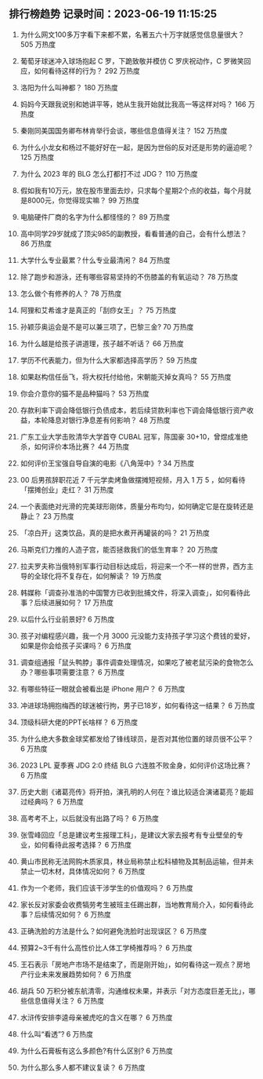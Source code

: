 
## 排行榜趋势 记录时间：2023-06-19 11:15:25
  
  1. 为什么网文100多万字看下来都不累，名著五六十万字就感觉信息量很大？ 505 万热度
    
  2. 葡萄牙球迷冲入球场抱起 C 罗，下跪致敬并模仿 C 罗庆祝动作，C 罗微笑回应，如何看待这样的行为？ 292 万热度
    
  3. 洛阳为什么叫神都？ 180 万热度
    
  4. 妈妈今天跟我说别和她讲平等，她从生我开始就比我高一等这样对吗？ 166 万热度
    
  5. 秦刚同美国国务卿布林肯举行会谈，哪些信息值得关注？ 152 万热度
    
  6. 为什么小龙女和杨过不能好好在一起，是因为世俗的反对还是形势的逼迫呢？ 125 万热度
    
  7. 为什么 2023 年的 BLG 怎么打都打不过 JDG？ 110 万热度
    
  8. 假如我有10万元，放在股市里面去炒，只求每个星期2个点的收益，每个月就是8000元，你觉得现实嘛？ 99 万热度
    
  9. 电脑硬件厂商的名字为什么都怪怪的？ 89 万热度
    
  10. 高中同学29岁就成了顶尖985的副教授，看看普通的自己，会有什么想法？ 86 万热度
    
  11. 大学什么专业最累？什么专业最清闲？ 84 万热度
    
  12. 除了跑步和游泳，还有哪些容易坚持的不伤膝盖的有氧运动？ 78 万热度
    
  13. 怎么做个有修养的人？ 78 万热度
    
  14. 阿狸和艾希谁才是真正的「刮痧女王」？ 75 万热度
    
  15. 孙颖莎奥运会是不是可以兼三项了，巴黎三金? 70 万热度
    
  16. 为什么越是给孩子讲道理，孩子越不听话？ 66 万热度
    
  17. 学历不代表能力，但为什么大家都选择高学历？ 59 万热度
    
  18. 如果赵构信任岳飞，将大权托付给他，宋朝能灭掉女真吗？ 55 万热度
    
  19. 你会介意你的猫不是品种猫吗？ 53 万热度
    
  20. 存款利率下调会降低银行负债成本，若后续贷款利率也下调会降低银行资产收益，本轮降息对银行净息差有何影响？ 48 万热度
    
  21. 广东工业大学击败清华大学首夺 CUBAL 冠军，陈国豪 30+10，曾煜成准绝杀，如何评价本场比赛？ 44 万热度
    
  22. 如何评价王宝强自导自演的电影《八角笼中》? 34 万热度
    
  23. 00 后男孩辞职花近 7 千元学卖烤鱼做摆摊短视频，月入 1 万 5 ，如何看待「摆摊创业」走红？ 31 万热度
    
  24. 一个表面绝对光滑的完美球形刚体，质量分布均匀，如何确定它是在旋转还是静止？ 23 万热度
    
  25. 「凉白开」这类饮品，真的是把水煮开再罐装的吗？ 21 万热度
    
  26. 马斯克们力推的人造子宫，能否拯救我们的低生育率？ 20 万热度
    
  27. 拉夫罗夫称当俄特别军事行动目标达成后，将迎来一个不一样的世界，西方主导的全球化将不复存在，如何解读？ 19 万热度
    
  28. 韩媒称「调查孙准浩的中国警方已收到批捕文件，将深入调查」，如何看待此事？后续进展如何？ 17 万热度
    
  29. 以后什么行业前景好? 6 万热度
    
  30. 孩子对编程感兴趣，我一个月 3000 元没能力支持孩子学习这个费钱的爱好，如果是你会给孩子买课吗？ 6 万热度
    
  31. 调查组通报「鼠头鸭脖」事件调查处理情况，如果吃了被老鼠污染的食物怎么办？哪些事项需要注意？ 6 万热度
    
  32. 有哪些特征一眼就会被看出是 iPhone 用户？ 6 万热度
    
  33. 冲进球场拥抱梅西的球迷被行拘，男子已18岁，如何看待这一结果？ 6 万热度
    
  34. 顶级科研大佬的PPT长啥样？ 6 万热度
    
  35. 为什么绝大多数金球奖都发给了锋线球员，是否对其他位置的球员很不公平？ 6 万热度
    
  36. 2023 LPL 夏季赛 JDG 2:0 终结 BLG 六连胜不败金身，如何评价这场比赛？ 6 万热度
    
  37. 历史大剧《诸葛亮传》将开拍，演孔明的人何在？谁比较适合演诸葛亮？能超过经典吗？ 6 万热度
    
  38. 高考考不上，以后就没有出路了吗？ 6 万热度
    
  39. 张雪峰回应「总是建议考生报理工科」，是建议大家去报考有专业壁垒的专业，如何看待此报考选择？ 6 万热度
    
  40. 黄山市民称无法网购木质家具，林业局称禁止松科植物及其制品运输，但并未禁止一切木材，具体情况如何？ 6 万热度
    
  41. 作为一个老师，我们应该干涉学生的价值观吗？ 6 万热度
    
  42. 家长反对家委会收费犒劳考生被班主任踢出群，当地教育局介入，如何看待此事？后续情况如何？ 6 万热度
    
  43. 正确洗脸的方法是什么？如何避免洗脸时出现误区？ 6 万热度
    
  44. 预算2~3千有什么高性价比人体工学椅推荐吗？ 6 万热度
    
  45. 王石表示「房地产市场不是结束了，而是刚开始」，如何看待这一观点？房地产行业未来发展趋势如何？ 6 万热度
    
  46. 胡兵 50 万积分被东航清零，沟通维权未果，并表示「对方态度巨差无比」，哪些信息值得关注？ 6 万热度
    
  47. 水浒传安排李逵母亲被虎吃的含义在哪？ 6 万热度
    
  48. 什么叫“看透”? 6 万热度
    
  49. 为什么石膏板有这么多颜色?有什么区别? 6 万热度
    
  50. 为什么那么多人都不建议复读？ 6 万热度
    